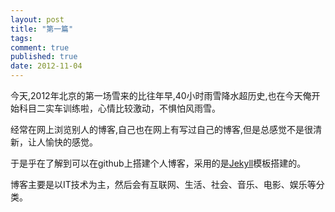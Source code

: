 ```yaml
---
layout: post
title: "第一篇"
tags:
comment: true
published: true
date: 2012-11-04
---
```


今天,2012年北京的第一场雪来的比往年早,40小时雨雪降水超历史,也在今天俺开始科目二实车训练啦，心情比较激动，不惧怕风雨雪。

经常在网上浏览别人的博客,自己也在网上有写过自己的博客,但是总感觉不是很清新，让人愉快的感觉。

于是乎在了解到可以在github上搭建个人博客，采用的是[Jekyll](https://github.com/mojombo/jekyll)模板搭建的。

博客主要是以IT技术为主，然后会有互联网、生活、社会、音乐、电影、娱乐等分类。
